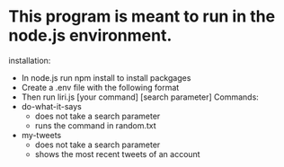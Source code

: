 # This program is meant to run in the node.js environment.
installation:
- In node.js run npm install to install packgages
- Create a .env file with the following format
- Then run liri.js [your command] [search parameter]
Commands:
- do-what-it-says
  - does not take a search parameter
  - runs the command in random.txt
- my-tweets
  - does not take a search parameter
  - shows the most recent tweets of an account 
